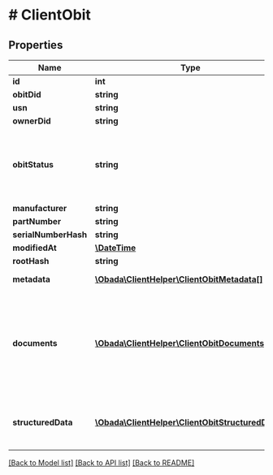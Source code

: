 # # ClientObit

## Properties

Name | Type | Description | Notes
------------ | ------------- | ------------- | -------------
**id** | **int** |  | [optional]
**obitDid** | **string** |  | [optional]
**usn** | **string** |  | [optional]
**ownerDid** | **string** |  | [optional]
**obitStatus** | **string** | Represent available Obit statuses:   - FUNCTIONAL   - NON_FUNCTIONAL   - DISPOSED   - STOLEN   - DISABLED_BY_OWNER | [optional]
**manufacturer** | **string** |  | [optional]
**partNumber** | **string** |  | [optional]
**serialNumberHash** | **string** |  | [optional]
**modifiedAt** | [**\DateTime**](\DateTime.md) |  | [optional]
**rootHash** | **string** |  | [optional]
**metadata** | [**\Obada\ClientHelper\ClientObitMetadata[]**](ClientObitMetadata.md) | Get description from Rohi | [optional]
**documents** | [**\Obada\ClientHelper\ClientObitDocuments[]**](ClientObitDocuments.md) | To generate this link, take an SHA-256 hash of the document, and link to it as https://www.some-website.com?h1&#x3D;hash-of-document. Note this does not yet adhere to the hashlink standard. | [optional]
**structuredData** | [**\Obada\ClientHelper\ClientObitStructuredData[]**](ClientObitStructuredData.md) | Same as metadata but bigger. Key (string) &#x3D;&gt; Value (string) (hash per line sha256(key + value)) | [optional]

[[Back to Model list]](../../README.md#models) [[Back to API list]](../../README.md#endpoints) [[Back to README]](../../README.md)
